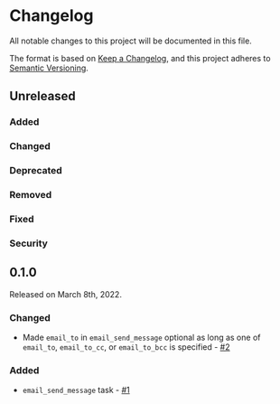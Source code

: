 # Changelog

All notable changes to this project will be documented in this file.

The format is based on [Keep a Changelog](https://keepachangelog.com/en/1.0.0/),
and this project adheres to [Semantic Versioning](https://semver.org/spec/v2.0.0.html).

## Unreleased

### Added

### Changed

### Deprecated

### Removed

### Fixed

### Security

## 0.1.0

Released on March 8th, 2022.

### Changed

- Made `email_to` in `email_send_message` optional as long as one of `email_to`, `email_to_cc`, or `email_to_bcc` is specified - [#2](https://github.com/PrefectHQ/prefect-email/pull/2)

### Added

- `email_send_message` task - [#1](https://github.com/PrefectHQ/prefect-email/pull/1)
